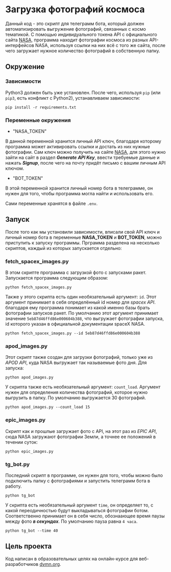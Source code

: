 # Загрузка фотографий космоса
Данный код - это скрипт для телеграмм бота, который должен автоматизировать выгружение фотографий, связанных с космо тематикой. С помощью индивидуального токена API с официального сайта [NASA](https://api.nasa.gov), программа находит фотографии космоса из разных API-интерфейсов NASA, используя ссылки на них всё с того же сайта, после чего загружает нужное количество фотографий в собственную папку. 

## Окружение
### Зависимости
Python3 должен быть уже установлен. После чего, используя `pip` (или `pip3`, есть конфликт с Python2), устанавливаем зависимости:

```
pip install -r requirements.txt
```
### Переменные окружения
- "NASA_TOKEN"

В данной переменной хранится личный API ключ, благодаря которому программа может активировать ссылки и достать из них нужные фотографии. Сам ключ можно получить на сайте [NASA](https://api.nasa.gov), для этого нужно зайти на сайт в раздел ***Generate API Key***, ввести требуемые данные и нажать ***Signup***, после чего на почту придёт письмо с вашим личным API ключом.

- "BOT_TOKEN"

В этой переменной хранится личный номер бота в телеграмме, он нужен для того, чтобы программа могла найти и использовать его.  

Сами переменные хранятся в файле `.env`.

## Запуск
После того как мы установили зависимости, вписали свой API ключ и личный номер бота в переменные **NASA_TOKEN** и **BOT_TOKEN**, можно приступить к запуску программы.
Прграмма разделена на несколько скриптов, каждый из которых запускается отдельно:

### fetch_spacex_images.py
В этом скрипте программа с загрузкой фото с запусками ракет. Запускается программа следующим образом:
```
python fetch_spacex_images.py
```
Также у этого скрипта есть один необязательный аргумент: `id`. Этот аргумент принимает в себя определённый id номер для *spacex API*. благодаря ему программа понимает из какой именно базы брать фотографии запусков ракет. По умолчанию этот аргумент принимает значение `5eb87d46ffd86e000604b388`, что выгружает фотографии запуска, id которого указан в официальной документации spaceX NASA.

```
python fetch_spacex_images.py --id 5eb87d46ffd86e000604b388
```
### apod_images.py
Этот скрипт также создан для загрузки фотографий, только уже из *APOD API*, куда NASA выгружает так называемые фото дня. Для запуска:

```
python apod_images.py
```
У скрипта также есть необязательный аргумент: `count_load`. Аргумент нужен для определения количества фотографий, которое нужно выгрузить в папку. По умолчанию выгружается 30 фотографий.
```
python apod_images.py --count_load 15
```
### epic_images.py
Скрипт как и прошлые загружает фото с API, на этот раз из *EPIC API*, сюда NASA загружают фотографии Земли, а точнее ее положений в течении суток:
```
python epic_images.py
```
### tg_bot.py
Последний скрипт в программе, он нужен для того, чтобы можно было подключить папку с фотографиями и запустить телеграмм бота в работу.
```
python tg_bot
```
У скрипта есть необязательный аргумент `time`, он определяет то, с какой переодичностью будут выкладываться фотографии ботом. Соответственно принимает он в себя число, обознаающее время паузы между фото ***в секундах***. По умолчанию пауза равна `4 часа`.
```
python tg_bot --time 40
```
## Цель проекта

Код написан в образовательных целях на онлайн-курсе для веб-разработчиков [dvmn.org](https://dvmn.org/).
